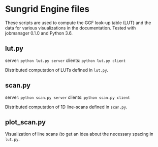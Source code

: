 Sungrid Engine files
====================
These scripts are used to compute the GGF look-up table (LUT) and
the data for various visualizations in the documentation.
Tested with jobmanager 0.1.0 and Python 3.6.


lut.py
------
server: `python lut.py server`
clients: `python lut.py client`

Distributed computation of LUTs defined in `lut.py`.

scan.py
-------
server: `python scan.py server`
clients: `python scan.py client`

Distributed computation of 1D line-scans defined in `scan.py`.

plot_scan.py
------------
Visualization of line scans (to get an idea about the necessary
spacing in `lut.py`.
